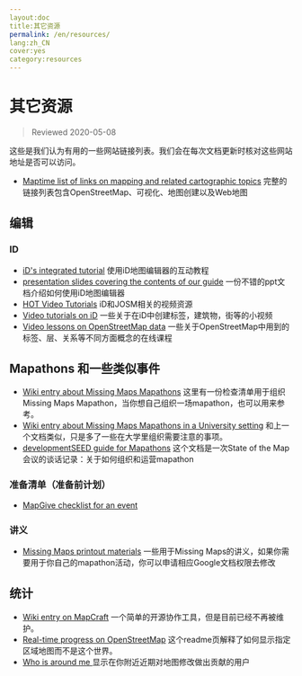 ```yaml
---
layout:doc
title:其它资源
permalink: /en/resources/
lang:zh_CN
cover:yes
category:resources
---
```


# 其它资源

> Reviewed 2020-05-08

这些是我们认为有用的一些网站链接列表。我们会在每次文档更新时核对这些网站地址是否可以访问。

  * [Maptime list of links on mapping and related cartographic topics](http://maptime.io/lessons-resources/) 完整的链接列表包含OpenStreetMap、可视化、地图创建以及Web地图


## 编辑

### ID

  * [iD's integrated tutorial](http://www.openstreetmap.org/edit?editor=id#walkthrough=true) 使用iD地图编辑器的互动教程
  * [presentation slides covering the contents of our guide](/files/iD-editor-training.pptx) 一份不错的ppt文档介绍如何使用iD地图编辑器
  * [HOT Video Tutorials](https://www.youtube.com/playlist?list=PLb9506_-6FMHULD9iDUAh-4qpxKdVspnD) iD和JOSM相关的视频资源
  * [Video tutorials on iD](https://www.sjtdelfs.de/wordpress/?page_id=84) 一些关于在iD中创建标签，建筑物，街等的小视频
  * [Video lessons on OpenStreetMap data](https://www.youtube.com/playlist?list=PLqC3rFN6pDezPK0NifkGCSMop3vcXQEEU) 一些关于OpenStreetMap中用到的标签、层、关系等不同方面概念的在线课程

## Mapathons 和一些类似事件

  * [Wiki entry about Missing Maps Mapathons](http://wiki.openstreetmap.org/wiki/Missing_Maps_mapathons) 这里有一份检查清单用于组织Missing Maps Mapathon，当你想自己组织一场mapathon，也可以用来参考。
  * [Wiki entry about Missing Maps Mapathons in a University setting](http://wiki.openstreetmap.org/wiki/Missing_Maps_mapathons:_for_students_and_universities) 和上一个文档类似，只是多了一些在大学里组织需要注意的事项。
  * [developmentSEED guide for Mapathons](https://developmentseed.org/blog/2015/06/07/organizing-mapathons/) 这个文档是一次State of the Map会议的谈话记录：关于如何组织和运营mapathon

### 准备清单（准备前计划）

  * [MapGive checklist for an event](https://mapgive.state.gov/box/#resources&event-checklist)

### 讲义 

  * [Missing Maps printout materials](https://drive.google.com/drive/folders/0BwOZ7Miy-DQdZFBGYXJ2QWljLWM) 一些用于Missing Maps的讲义，如果你需要用于你自己的mapathon活动，你可以申请相应Google文档权限去修改

## 统计

  * [Wiki entry on MapCraft](https://wiki.openstreetmap.org/wiki/MapCraft) 一个简单的开源协作工具，但是目前已经不再被维护。
  * [Real-time progress on OpenStreetMap](https://github.com/osmlab/show-me-the-way) 这个readme页解释了如何显示指定区域地图而不是这个世界。
  * [Who is around me ](http://resultmaps.neis-one.org/oooc) 显示在你附近近期对地图修改做出贡献的用户